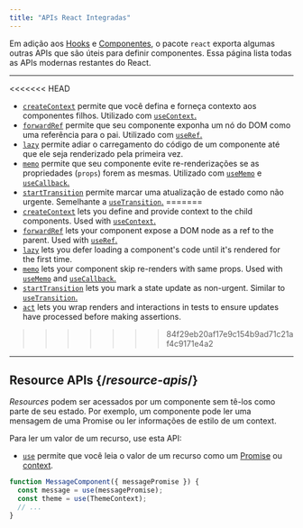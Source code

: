 ```yaml
---
title: "APIs React Integradas"
---
```


<Intro>

Em adição aos [Hooks](/reference/react) e [Componentes](/reference/react/components), o pacote `react` exporta algumas outras APIs que são úteis para definir componentes. Essa página lista todas as APIs modernas restantes do React.

</Intro>

---

<<<<<<< HEAD
* [`createContext`](/reference/react/createContext) permite que você defina e forneça contexto aos componentes filhos. Utilizado com [`useContext`.](/reference/react/useContext)
* [`forwardRef`](/reference/react/forwardRef) permite que seu componente exponha um nó do DOM como uma referência para o pai. Utilizado com [`useRef`.](/reference/react/useRef)
* [`lazy`](/reference/react/lazy) permite adiar o carregamento do código de um componente até que ele seja renderizado pela primeira vez.
* [`memo`](/reference/react/memo) permite que seu componente evite re-renderizações se as propriedades (`props`) forem as mesmas. Utilizado com [`useMemo`](/reference/react/useMemo) e [`useCallback`.](/reference/react/useCallback)
* [`startTransition`](/reference/react/startTransition) permite marcar uma atualização de estado como não urgente. Semelhante a [`useTransition`.](/reference/react/useTransition)
=======
* [`createContext`](/reference/react/createContext) lets you define and provide context to the child components. Used with [`useContext`.](/reference/react/useContext)
* [`forwardRef`](/reference/react/forwardRef) lets your component expose a DOM node as a ref to the parent. Used with [`useRef`.](/reference/react/useRef)
* [`lazy`](/reference/react/lazy) lets you defer loading a component's code until it's rendered for the first time.
* [`memo`](/reference/react/memo) lets your component skip re-renders with same props. Used with [`useMemo`](/reference/react/useMemo) and [`useCallback`.](/reference/react/useCallback)
* [`startTransition`](/reference/react/startTransition) lets you mark a state update as non-urgent. Similar to [`useTransition`.](/reference/react/useTransition)
* [`act`](/reference/react/act) lets you wrap renders and interactions in tests to ensure updates have processed before making assertions.
>>>>>>> 84f29eb20af17e9c154b9ad71c21af4c9171e4a2

---

## Resource APIs {/*resource-apis*/}

*Resources* podem ser acessados por um componente sem tê-los como parte de seu estado. Por exemplo, um componente pode ler uma mensagem de uma Promise ou ler informações de estilo de um context.

Para ler um valor de um recurso, use esta API:

* [`use`](/reference/react/use) permite que você leia o valor de um recurso como um [Promise](https://developer.mozilla.org/en-US/docs/Web/JavaScript/Reference/Global_Objects/Promise) ou [context](/learn/passing-data-deeply-with-context).
```js
function MessageComponent({ messagePromise }) {
  const message = use(messagePromise);
  const theme = use(ThemeContext);
  // ...
}
```
